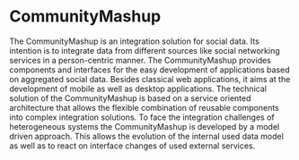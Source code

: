 CommunityMashup
===============

The CommunityMashup is an integration solution for social data. Its intention is to integrate data from different sources like social networking services in a person-centric manner. The CommunityMashup provides components and interfaces for the easy development of applications based on aggregated social data. Besides classical web applications, it aims at the development of mobile as well as desktop applications.
The technical solution of the CommunityMashup is based on a service oriented architecture that allows the flexible combination of reusable components into complex integration solutions. To face the integration challenges of heterogeneous systems the CommunityMashup is developed by a model driven approach. This allows the evolution of the internal used data model as well as to react on interface changes of used external services.
